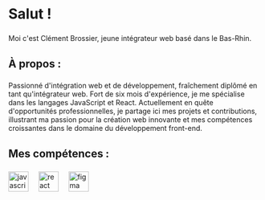 <h1 align="left">Salut !</h1>

###

<p align="left">Moi c'est Clément Brossier, jeune intégrateur web basé dans le Bas-Rhin.</p>

###

<h2 align="left">À propos :</h2>

###

<p align="left">Passionné d'intégration web et de développement, fraîchement diplômé en tant qu'intégrateur web. Fort de six mois d'expérience, je me spécialise dans les langages JavaScript et React. Actuellement en quête d'opportunités professionnelles, je partage ici mes projets et contributions, illustrant ma passion pour la création web innovante et mes compétences croissantes dans le domaine du développement front-end.</p>

###

<h2 align="left">Mes compétences :</h2>

###

<div align="left">
  <img src="https://cdn.jsdelivr.net/gh/devicons/devicon/icons/javascript/javascript-original.svg" height="40" alt="javascript logo"  />
  <img width="12" />
  <img src="https://cdn.jsdelivr.net/gh/devicons/devicon/icons/react/react-original.svg" height="40" alt="react logo"  />
  <img width="12" />
  <img src="https://cdn.jsdelivr.net/gh/devicons/devicon/icons/figma/figma-original.svg" height="40" alt="figma logo"  />
</div>

###
